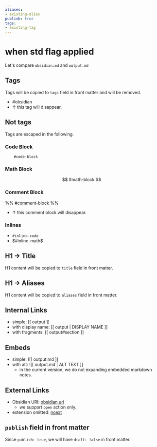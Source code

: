 ```yaml
---
aliases:
- existing-alias
publish: true
tags:
- existing-tag
---
```

# when std flag applied
Let's compare `obsidian.md` and `output.md`

## Tags
Tags will be copied to `tags` field in front matter and will be removed.
- #obsidian
- ↑ this tag will disappear.

## Not tags
Tags are escaped in the following.

### Code Block
```
	#code-block
```

### Math Block
$$
	#math-block
$$

### Comment Block
%%
	#comment-block
%%
- ↑ this comment block will disappear.

### Inlines
- `#inline-code`
- $#inline-math$

## H1 -> Title
H1 content will be copied to `title` field in front matter.

## H1 -> Aliases
H1 content will be copied to `aliases` field in front matter.

## Internal Links
- simple: [[ output ]]
- with display name: [[ output | DISPLAY NAME ]]
- with fragments: [[ output#section ]]

## Embeds
- simple: ![[ output.md ]]
- with alt: ![[ output.md | ALT TEXT ]]
	- in the current version, we do not expanding embedded markdown notes.

## External Links
- Obsidian URI: [ obsidian uri ](obsidian://open?vault=obsidian&file=output)
	- we support `open` action only.
- extension omitted: [ noext ](output)

## `publish` field in front matter
Since `publish: true`, we will have `draft: false` in front matter.